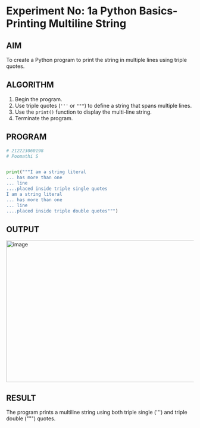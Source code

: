 # Experiment No: 1a Python Basics- Printing Multiline String

## AIM  
To create a Python program to print the string in multiple lines using triple quotes.

## ALGORITHM  
1. Begin the program.  
2. Use triple quotes (`'''` or `"""`) to define a string that spans multiple lines.  
3. Use the `print()` function to display the multi-line string.  
4. Terminate the program.

## PROGRAM
```python
# 212223060198
# Poomathi S


print("""I am a string literal
... has more than one
... line
....placed inside triple single quotes
I am a string literal
... has more than one
... line
....placed inside triple double quotes""")
```
## OUTPUT
<img width="911" height="381" alt="image" src="https://github.com/user-attachments/assets/b876a1e6-8108-4d2d-9ae4-5c4660ef0e26" />


## RESULT
The program prints a multiline string using both triple single (''') and triple double (""") quotes.


